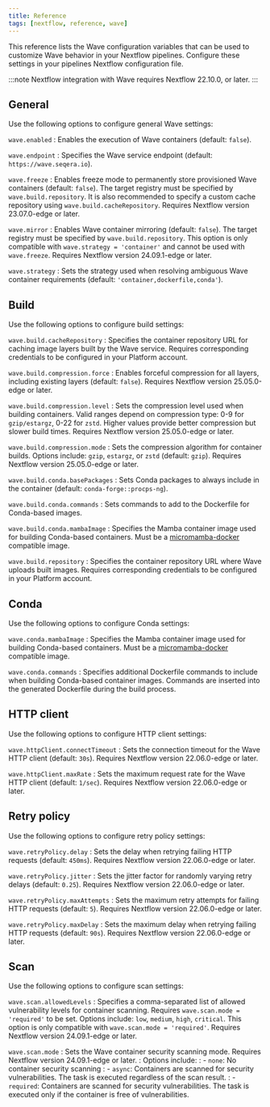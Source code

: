 ```yaml
---
title: Reference
tags: [nextflow, reference, wave]
---
```


This reference lists the Wave configuration variables that can be used to customize Wave behavior in your Nextflow pipelines. Configure these settings in your pipelines Nextflow configuration file.

:::note
Nextflow integration with Wave requires Nextflow 22.10.0, or later.
:::

## General

Use the following options to configure general Wave settings:

`wave.enabled`
: Enables the execution of Wave containers (default: `false`).

`wave.endpoint`
: Specifies the Wave service endpoint (default: `https://wave.seqera.io`).

`wave.freeze`
: Enables freeze mode to permanently store provisioned Wave containers (default: `false`).
  The target registry must be specified by `wave.build.repository`.
  It is also recommended to specify a custom cache repository using `wave.build.cacheRepository`.
  Requires Nextflow version 23.07.0-edge or later.

`wave.mirror`
: Enables Wave container mirroring (default: `false`).
  The target registry must be specified by `wave.build.repository`.
  This option is only compatible with `wave.strategy = 'container'` and cannot be used with `wave.freeze`.
  Requires Nextflow version 24.09.1-edge or later.

`wave.strategy`
: Sets the strategy used when resolving ambiguous Wave container requirements (default: `'container,dockerfile,conda'`).

## Build

Use the following options to configure build settings:

`wave.build.cacheRepository`
: Specifies the container repository URL for caching image layers built by the Wave service.
  Requires corresponding credentials to be configured in your Platform account.

`wave.build.compression.force`
: Enables forceful compression for all layers, including existing layers (default: `false`).
  Requires Nextflow version 25.05.0-edge or later.

`wave.build.compression.level`
: Sets the compression level used when building containers. Valid ranges depend on compression type: 0-9 for `gzip/estargz`, 0-22 for `zstd`. Higher values provide better compression but slower build times.
  Requires Nextflow version 25.05.0-edge or later.

`wave.build.compression.mode`
: Sets the compression algorithm for container builds. Options include: `gzip`, `estargz`, or `zstd` (default: `gzip`).
  Requires Nextflow version 25.05.0-edge or later.

`wave.build.conda.basePackages`
: Sets Conda packages to always include in the container (default: `conda-forge::procps-ng`).

`wave.build.conda.commands`
: Sets commands to add to the Dockerfile for Conda-based images.

`wave.build.conda.mambaImage`
: Specifies the Mamba container image used for building Conda-based containers.
  Must be a [micromamba-docker](https://github.com/mamba-org/micromamba-docker) compatible image.

`wave.build.repository`
: Specifies the container repository URL where Wave uploads built images.
  Requires corresponding credentials to be configured in your Platform account.

## Conda

Use the following options to configure Conda settings:

`wave.conda.mambaImage`
: Specifies the Mamba container image used for building Conda-based containers.
  Must be a [micromamba-docker](https://github.com/mamba-org/micromamba-docker) compatible image.

`wave.conda.commands`
: Specifies additional Dockerfile commands to include when building Conda-based container images.
  Commands are inserted into the generated Dockerfile during the build process.

## HTTP client

Use the following options to configure HTTP client settings:

`wave.httpClient.connectTimeout`
: Sets the connection timeout for the Wave HTTP client  (default: `30s`).
  Requires Nextflow version 22.06.0-edge or later.

`wave.httpClient.maxRate`
: Sets the maximum request rate for the Wave HTTP client (default: `1/sec`).
  Requires Nextflow version 22.06.0-edge or later.

## Retry policy

Use the following options to configure retry policy settings:

`wave.retryPolicy.delay`
: Sets the delay when retrying failing HTTP requests (default: `450ms`).
  Requires Nextflow version 22.06.0-edge or later.

`wave.retryPolicy.jitter`
: Sets the jitter factor for randomly varying retry delays (default: `0.25`).
  Requires Nextflow version 22.06.0-edge or later.

`wave.retryPolicy.maxAttempts`
: Sets the maximum retry attempts for failing HTTP requests (default: `5`).
  Requires Nextflow version 22.06.0-edge or later.

`wave.retryPolicy.maxDelay`
: Sets the maximum delay when retrying failing HTTP requests (default: `90s`).
  Requires Nextflow version 22.06.0-edge or later.

## Scan

Use the following options to configure scan settings:

`wave.scan.allowedLevels`
: Specifies a comma-separated list of allowed vulnerability levels for container scanning. Requires `wave.scan.mode = 'required'` to be set.
  Options include: `low`, `medium`, `high`, `critical`.
  This option is only compatible with `wave.scan.mode = 'required'`.
  Requires Nextflow version 24.09.1-edge or later.

`wave.scan.mode`
: Sets the Wave container security scanning mode.
  Requires Nextflow version 24.09.1-edge or later.
: Options include:
: - `none`: No container security scanning
: - `async`: Containers are scanned for security vulnerabilities. The task is executed regardless of the scan result.
: - `required`: Containers are scanned for security vulnerabilities. The task is executed only if the container is free of vulnerabilities.
